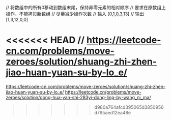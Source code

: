// 将数组中的所有0移动到数组末尾，保持非零元素的相对顺序
// 要求在原数组上操作，不能拷贝新数组
// 尽量减少操作次数
// 输入 [0,1,0,3,13]
// 输出 [1,3,12,0,0]

<<<<<<< HEAD
// https://leetcode-cn.com/problems/move-zeroes/solution/shuang-zhi-zhen-jiao-huan-yuan-su-by-lo_e/
=======
https://leetcode-cn.com/problems/move-zeroes/solution/shuang-zhi-zhen-jiao-huan-yuan-su-by-lo_e/
https://leetcode.cn/problems/move-zeroes/solution/dong-hua-yan-shi-283yi-dong-ling-by-wang_ni_ma/
>>>>>>> d980a764afcd395065d3850956d795aed12ea48e
